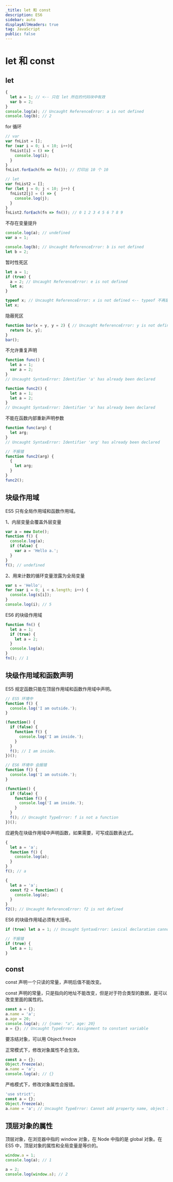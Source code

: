```yaml
---
_title: let 和 const
description: ES6
sidebar: auto
displayAllHeaders: true
tag: JavaScript
public: false
---
```


# let 和 const

## let

```js
{
  let a = 1; // <-- 只在 let 所在的代码块中有效
  var b = 2;
}
console.log(a); // Uncaught ReferenceError: a is not defined
console.log(b); // 2
```

for 循环

```js
// var
var fnList = [];
for (var i = 0; i < 10; i++){
  fnList[i] = () => {
    console.log(i);
  }
}
fnList.forEach(fn => fn()); // 打印出 10 个 10
```

```js
// let
var fnList2 = [];
for (let j = 0; j < 10; j++) {
  fnList2[j] = () => {
    console.log(j);
  }
}
fnList2.forEach(fn => fn()); // 0 1 2 3 4 5 6 7 8 9
```

不存在变量提升

```js
console.log(a); // undefined
var a = 1;

console.log(b); // Uncaught ReferenceError: b is not defined
let b = 2;
```

暂时性死区

```js
let a = 1;
if (true) {
  a = 2; // Uncaught ReferenceError: e is not defined
  let a;
}
```

```js
typeof x; // Uncaught ReferenceError: x is not defined <-- typeof 不再是百分百安全的操作符
let x;
```

隐蔽死区

```js
function bar(x = y, y = 2) { // Uncaught ReferenceError: y is not defined <-- x = y 此时 y 还没声明，会有暂时性死区
  return [x, y];
}
bar();
```

不允许重复声明

```js
function func() {
  let a = 1;
  var a = 2;
}
// Uncaught SyntaxError: Identifier 'a' has already been declared

function func2() {
  let a = 1;
  let a = 2;
}
// Uncaught SyntaxError: Identifier 'a' has already been declared
```

不能在函数内部重新声明参数

```js
function func(arg) {
  let arg;
}
// Uncaught SyntaxError: Identifier 'arg' has already been declared

// 不报错
function func2(arg) {
  {
    let arg;
  }
}
func2();
```

## 块级作用域

ES5 只有全局作用域和函数作用域。

1、内层变量会覆盖外层变量

```js
var a = new Date();
function f() {
  console.log(a);
  if (false) {
    var a = 'Hello a.';
  }
}
f(); // undefined
```

2、用来计数的循环变量泄露为全局变量

```js
var s = 'Hello';
for (var i = 0; i < s.length; i++) {
  console.log(s[i]);
}
console.log(i); // 5
```

ES6 的块级作用域

```js
function fn() {
  let a = 1;
  if (true) {
    let a = 2;
  }
  console.log(a);
}
fn(); // 1
```

## 块级作用域和函数声明

ES5 规定函数只能在顶层作用域和函数作用域中声明。

```js
// ES5 环境中
function f() {
  console.log('I am outside.');
}

(function() {
  if (false) {
    function f() {
      console.log('I am inside.');
    }
  }
  f(); // I am inside.
})();
```

```js
// ES6 环境中 会报错
function f() {
  console.log('I am outside.');
}

(function() {
  if (false) {
    function f() {
      console.log('I am inside.');
    }
  }
  f(); // Uncaught TypeError: f is not a function
})();
```

应避免在块级作用域中声明函数，如果需要，可写成函数表达式。

```js
{
  let a = 'a';
  function f() {
    console.log(a);
  }
}
f(); // a

{
  let a = 'a';
  const f2 = function() {
    console.log(a);
  }
}
f2(); // Uncaught ReferenceError: f2 is not defined
```

ES6 的块级作用域必须有大括号。

```js
if (true) let a = 1; // Uncaught SyntaxError: Lexical declaration cannot appear in a single-statement context
```

```js
// 不报错
if (true) {
  let a = 1;
}
```

## const

const 声明一个只读的常量，声明后值不能改变。

const 声明的常量，只是指向的地址不能改变，但是对于符合类型的数据，是可以改变里面的属性的。

```js
const a = {};
a.name = 'a';
a.age = 20;
console.log(a); // {name: "a", age: 20}
a = {}; // Uncaught TypeError: Assignment to constant variable
```

要冻结对象，可以用 Object.freeze

正常模式下，修改对象属性不会生效。

```js
const a = {};
Object.freeze(a);
a.name = 'a';
console.log(a); // {}
```

严格模式下，修改对象属性会报错。

```js
'use strict';
const a = {};
Object.freeze(a);
a.name = 'a'; // Uncaught TypeError: Cannot add property name, object is not extensible
```

## 顶层对象的属性

顶层对象，在浏览器中指的 window 对象，在 Node 中指的是 global 对象。在 ES5 中，顶层对象的属性和全局变量是等价的。

```js
window.a = 1;
console.log(a); // 1

a = 2;
console.log(window.a); // 2
```